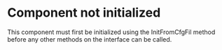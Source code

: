 # Component not initialized

This component must first be initialized using the InitFromCfgFil method before any other methods on the interface can be called.
